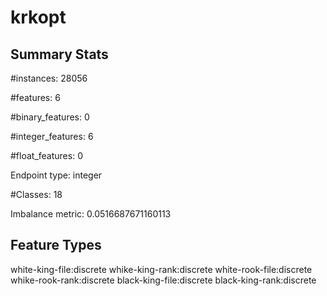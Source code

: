 # krkopt

## Summary Stats

#instances: 28056

#features: 6

  #binary_features: 0

  #integer_features: 6

  #float_features: 0

Endpoint type: integer

#Classes: 18

Imbalance metric: 0.0516687671160113

## Feature Types

 white-king-file:discrete
whike-king-rank:discrete
white-rook-file:discrete
whike-rook-rank:discrete
black-king-file:discrete
black-king-rank:discrete

